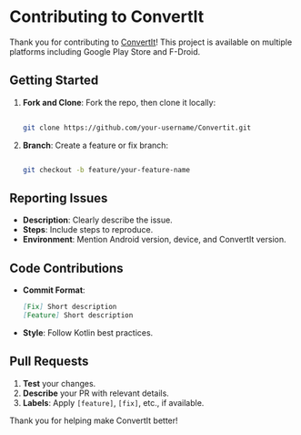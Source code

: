 
# Contributing to ConvertIt

Thank you for contributing to [ConvertIt](https://github.com/CodeWithTamim/Convertit)! This project is available on multiple platforms including Google Play Store and F-Droid.

## Getting Started

1. **Fork and Clone**: Fork the repo, then clone it locally:


   ```bash
    
   git clone https://github.com/your-username/Convertit.git
   ```
3. **Branch**: Create a feature or fix branch:


   ```bash
   
   git checkout -b feature/your-feature-name
   ```

## Reporting Issues

- **Description**: Clearly describe the issue.
- **Steps**: Include steps to reproduce.
- **Environment**: Mention Android version, device, and ConvertIt version.

## Code Contributions

- **Commit Format**:
  ```markdown
  [Fix] Short description
  [Feature] Short description
  ```
- **Style**: Follow Kotlin best practices.

## Pull Requests

1. **Test** your changes.
2. **Describe** your PR with relevant details.
3. **Labels**: Apply `[feature]`, `[fix]`, etc., if available.

Thank you for helping make ConvertIt better!